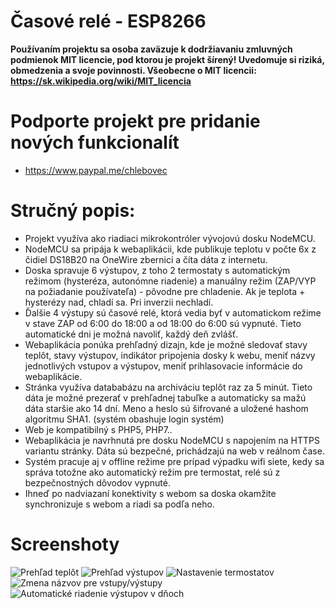 # Časové relé - ESP8266
**Používaním projektu sa osoba zaväzuje k dodržiavaniu zmluvných podmienok MIT licencie, pod ktorou je projekt šírený! Uvedomuje si riziká, obmedzenia a svoje povinnosti. Všeobecne o MIT licencii: https://sk.wikipedia.org/wiki/MIT_licencia**
# Podporte projekt pre pridanie nových funkcionalít
* https://www.paypal.me/chlebovec
# Stručný popis:
* Projekt využíva ako riadiaci mikrokontróler vývojovú dosku NodeMCU.
* NodeMCU sa pripája k webaplikácii, kde publikuje teplotu v počte 6x z čidiel DS18B20 na OneWire zbernici a číta dáta z internetu.
* Doska spravuje 6 výstupov, z toho 2 termostaty s automatickým režimom (hysteréza, autonómne riadenie) a manuálny režim (ZAP/VYP na požiadanie používateľa) - pôvodne pre chladenie. Ak je teplota + hysterézy nad, chladí sa. Pri inverzii nechladí.
* Ďalšie 4 výstupy sú časové relé, ktorá vedia byť v automatickom režime v stave ZAP od 6:00 do 18:00 a od 18:00 do 6:00 sú vypnuté. Tieto automatické dni je možná navoliť, každý deň zvlášť.
* Webaplikácia ponúka prehľadný dizajn, kde je možné sledovať stavy teplôt, stavy výstupov, indikátor pripojenia dosky k webu, meniť názvy jednotlivých vstupov a výstupov, meniť prihlasovacie informácie do webaplikácie.
* Stránka využíva datababázu na archiváciu teplôt raz za 5 minút. Tieto dáta je možné prezerať v prehľadnej tabuľke a automaticky sa mažú dáta staršie ako 14 dní. Meno a heslo sú šifrované a uložené hashom algoritmu SHA1. (systém obashuje login systém)
* Web je kompatibilný s PHP5, PHP7..
* Webaplikácia je navrhnutá pre dosku NodeMCU s napojením na HTTPS variantu stránky. Dáta sú bezpečné, prichádzajú na web v reálnom čase.
* Systém pracuje aj v offline režime pre prípad výpadku wifi siete, kedy sa správa totožne ako automatický režim pre termostat, relé sú z bezpečnostných dôvodov vypnuté.
* Ihneď po nadviazaní konektivity s webom sa doska okamžite synchronizuje s webom a riadi sa podľa neho.
# Screenshoty
![Prehľad teplôt](https://i.nahraj.to/f/1WbX.PNG)
![Prehľad výstupov](https://i.nahraj.to/f/1WbW.PNG)
![Nastavenie termostatov](https://i.nahraj.to/f/1WbV.PNG)
![Zmena názvov pre vstupy/výstupy](https://i.nahraj.to/f/1WbU.PNG)
![Automatické riadenie výstupov v dňoch](https://i.nahraj.to/f/1WbS.PNG)
